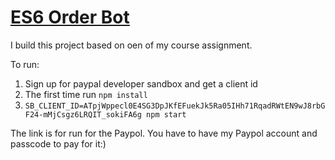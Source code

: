 # <a href="https://github.com/rhildred/ES6OrderBot" target="_blank">ES6 Order Bot</a>

I build this project based on oen of my course assignment.

To run:

1. Sign up for paypal developer sandbox and get a client id
2. The first time run `npm install`
3. `SB_CLIENT_ID=ATpjWppecl0E4SG3DpJKfEFuekJk5Ra05IHh71RqadRWtEN9wJ8rbGF24-mMjCsgz6LRQIT_sokiFA6g npm start`

The link is for run for the Paypol. You have to have my Paypol account and passcode to pay for it:)